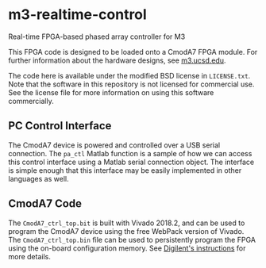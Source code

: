 # m3-realtime-control
Real-time FPGA-based phased array controller for M3

This FPGA code is designed to be loaded onto a CmodA7 FPGA module.  For further information about the hardware designs, see [m3.ucsd.edu](http://m3.ucsd.edu).

The code here is available under the modified BSD license in ``LICENSE.txt``.  Note that the software in this repository is not licensed for commercial use.  See the license file for more information on using this software commercially.

## PC Control Interface

The CmodA7 device is powered and controlled over a USB serial connection.  The ``pa_ctl`` Matlab function is a sample of how we can access this control interface using a Matlab serial connection object.  The interface is simple enough that this interface may be easily implemented in other languages as well.

## CmodA7 Code

The ``CmodA7_ctrl_top.bit`` is built with Vivado 2018.2, and can be used to program the CmodA7 device using the free WebPack version of Vivado.  The ``CmodA7_ctrl_top.bin`` file can be used to persistently program the FPGA using the on-board configuration memory.  See [Digilent's instructions](https://reference.digilentinc.com/learn/programmable-logic/tutorials/cmod-a7-programming-guide/start#programming_the_cmod_a7_using_quad_spi) for more details.
